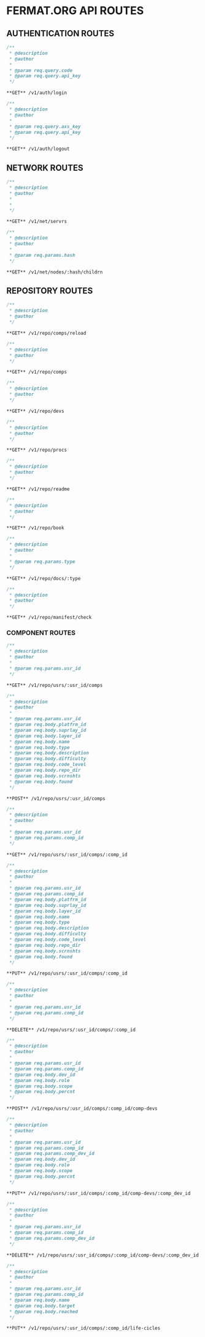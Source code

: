 # FERMAT.ORG API ROUTES

## AUTHENTICATION ROUTES

```javascript
/**
 * @description 
 * @author
 *
 * @param req.query.code
 * @param req.query.api_key
 */
```
```**GET** /v1/auth/login```


```javascript
/**
 * @description 
 * @author
 *
 * @param req.query.axs_key
 * @param req.query.api_key
 */
 ```
```**GET** /v1/auth/logout```



## NETWORK ROUTES

```javascript
/**
 * @description
 * @author
 *
 * 
 */
 ```
```**GET** /v1/net/servrs```


```javascript
/**
 * @description
 * @author
 *
 * @param req.params.hash
 */
 ```
```**GET** /v1/net/nodes/:hash/childrn```



## REPOSITORY ROUTES

```javascript
/**
 * @description
 * @author 
 */
 ```
```**GET** /v1/repo/comps/reload```


```javascript
/**
 * @description
 * @author
 */
 ```
```**GET** /v1/repo/comps```


```javascript
/**
 * @description
 * @author
 */
 ```
```**GET** /v1/repo/devs```


```javascript
/**
 * @description
 * @author
 */
 ```
```**GET** /v1/repo/procs```


```javascript
/**
 * @description
 * @author
 */
 ```
```**GET** /v1/repo/readme```


```javascript
/**
 * @description
 * @author
 */
 ```
```**GET** /v1/repo/book```


```javascript
/**
 * @description
 * @author
 *
 * @param req.params.type
 */
 ```
```**GET** /v1/repo/docs/:type```


```javascript
/**
 * @description
 * @author
 */
 ```
```**GET** /v1/repo/manifest/check```



### COMPONENT ROUTES

```javascript
/**
 * @description
 * @author
 *
 * @param req.params.usr_id
 */
 ```
```**GET** /v1/repo/usrs/:usr_id/comps```


```javascript
/**
 * @description
 * @author
 *
 * @param req.params.usr_id
 * @param req.body.platfrm_id
 * @param req.body.suprlay_id
 * @param req.body.layer_id
 * @param req.body.name
 * @param req.body.type
 * @param req.body.description
 * @param req.body.difficulty
 * @param req.body.code_level
 * @param req.body.repo_dir
 * @param req.body.scrnshts
 * @param req.body.found
 */
 ```
```**POST** /v1/repo/usrs/:usr_id/comps```


```javascript
/**
 * @description
 * @author
 *
 * @param req.params.usr_id
 * @param req.params.comp_id
 */
 ```
```**GET** /v1/repo/usrs/:usr_id/comps/:comp_id```


```javascript
/**
 * @description
 * @author
 *
 * @param req.params.usr_id
 * @param req.params.comp_id
 * @param req.body.platfrm_id
 * @param req.body.suprlay_id
 * @param req.body.layer_id
 * @param req.body.name
 * @param req.body.type
 * @param req.body.description
 * @param req.body.difficulty
 * @param req.body.code_level
 * @param req.body.repo_dir
 * @param req.body.scrnshts
 * @param req.body.found
 */
 ```
```**PUT** /v1/repo/usrs/:usr_id/comps/:comp_id```


```javascript
/**
 * @description
 * @author
 *
 * @param req.params.usr_id
 * @param req.params.comp_id
 */
 ```
```**DELETE** /v1/repo/usrs/:usr_id/comps/:comp_id```


```javascript
/**
 * @description
 * @author
 *
 * @param req.params.usr_id
 * @param req.params.comp_id
 * @param req.body.dev_id
 * @param req.body.role
 * @param req.body.scope
 * @param req.body.percnt
 */
 ```
```**POST** /v1/repo/usrs/:usr_id/comps/:comp_id/comp-devs```


```javascript
/**
 * @description
 * @author
 *
 * @param req.params.usr_id
 * @param req.params.comp_id
 * @param req.params.comp_dev_id
 * @param req.body.dev_id
 * @param req.body.role
 * @param req.body.scope
 * @param req.body.percnt
 */
 ```
```**PUT** /v1/repo/usrs/:usr_id/comps/:comp_id/comp-devs/:comp_dev_id```


```javascript
/**
 * @description
 * @author
 *
 * @param req.params.usr_id
 * @param req.params.comp_id
 * @param req.params.comp_dev_id
 */
 ```
```**DELETE** /v1/repo/usrs/:usr_id/comps/:comp_id/comp-devs/:comp_dev_id```


```javascript
/**
 * @description
 * @author
 *
 * @param req.params.usr_id
 * @param req.params.comp_id
 * @param req.body.name
 * @param req.body.target
 * @param req.body.reached
 */
 ```
```**PUT** /v1/repo/usrs/:usr_id/comps/:comp_id/life-cicles```
